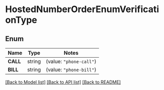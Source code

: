 # HostedNumberOrderEnumVerificationType

## Enum

Name | Type | Notes
------------ | ------------- | -------------
**CALL** | string | (value: `"phone-call"`)
**BILL** | string | (value: `"phone-bill"`)


[[Back to Model list]](../README.md#documentation-for-models) [[Back to API list]](../README.md#documentation-for-api-endpoints) [[Back to README]](../README.md)


